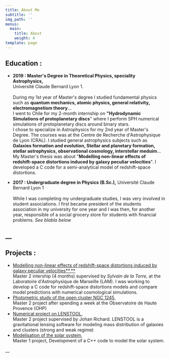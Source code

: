 ```yaml
---
title: About Me
subtitle: ''
img_path: ''
menus:
  main:
    title: About
    weight: 4
template: page
---
```

## **Education :**

* **2019 : Master's Degree in Theoretical Physics, speciality Astrophysics,** \
  Université Claude Bernard Lyon 1. \
  \
  During my 1st year of Master's degree I studied fundamental physics such as **quantum mechanics, atomic physics, general relativity, electromagnetism theory**... \
  I went to Chile for my 2-month internship on **"Hydrodynamic Simulations of protoplanetary discs**" where I perform SPH  numerical simulations of protoplanetary discs around binary stars.\
  I chose to specialize in Astrophysics for my 2nd year of Master's Degree. The courses was at the Centre de Recherche d'Astrophysique de Lyon (CRAL). I studied general astrophysics subjects such as **Galaxies formation and evolution, Stellar and planetary formation, stellar astrophysics, observational cosmology, interstellar meduim**... \
  My Master's thesis was about "**Modelling non-linear effects of redshift-space distortions induced by galaxy peculiar velocities**". I developed a C code for a semi-analytical model of redshift-space distortions. 



* **2017 : Undergraduate degree in Physics (B.Sc.),** Université Claude Bernard Lyon 1
  \
  \
  While I was completing my undergraduate studies, I was very involved in student associations. I first became president of the students association in my university for one year and I was then, for another year, responsible of a social grocery store for students with financial problems.  _See blabla below_

## __

## Projects :

* [Modelling non-linear effects of redshift-space distortions induced by galaxy peculiar velocities**,**](https://github.com/antoine-rocher/Master-2-internship)
  \
  Master 2 intership (4 months) supervised by _Sylvain de la Torre,_ at the Laboratoire d'Astrophysique de Marseille (LAM).
  I was working to develop a C code for redshift-space distortions models and compare model predictions with numerical cosmological simulations.
* [Photometric study of the open cluster NGC 1245,](https://github.com/antoine-rocher/Master-2-Observatory-project-OHP)\
  Master 2 project after spending a week at the Observatoire de Haute Provence (OHP)
* [Numerical project on LENSTOOL,](https://github.com/antoine-rocher/Master-2-Numerical-project-LENSTOOL)\
  Master 2 project supervised by Johan Richard. LENSTOOL is a gravitational lensing software for modeling mass distribution of galaxies and clusters (strong and weak regime)
* [Modelisation of the solar system,](https://github.com/antoine-rocher/Master-1-project-Solar-system)\
  Master 1 project, Development of a C++ code to model the solar system.





__

